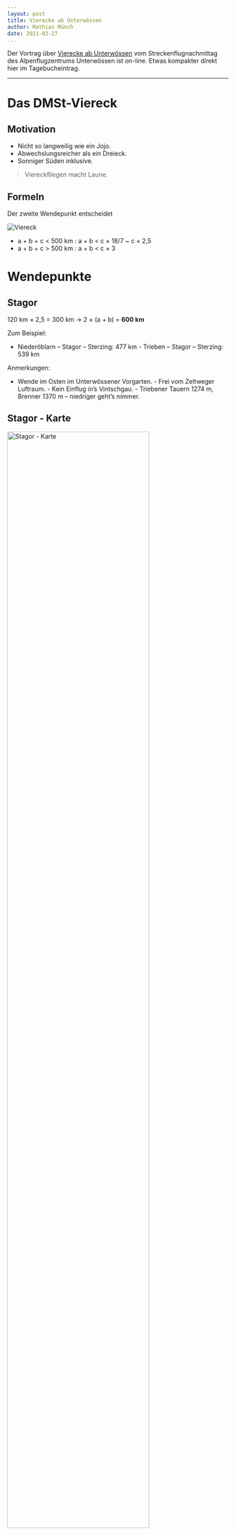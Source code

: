 ```yaml
---
layout: post
title: Vierecke ab Unterwössen
author: Mathias Münch
date: 2021-02-27
...
```


Der Vortrag über [Vierecke ab
Unterwössen](https://mathias-muench.github.io/SFN-Vierecke/) vom
Streckenflugnachmittag des Alpenflugzentrums Unterwössen ist on-line.
Etwas kompakter direkt hier im Tagebucheintrag.

------------------------------------------------------------------------

# Das DMSt-Viereck

## Motivation

-   Nicht so langweilig wie ein Jojo.
-   Abwechslungsreicher als ein Dreieck.
-   Sonniger Süden inklusive.

> Viereckfliegen macht Laune.

## Formeln

Der zweite Wendepunkt entscheidet

![Viereck](/assets/viereck.png)

-   a + b + c &lt; 500 km : a + b &lt; c × 18/7 \~ c × 2,5
-   a + b + c &gt; 500 km : a + b &lt; c × 3

# Wendepunkte

## Stagor

120 km × 2,5 = 300 km → 2 × (a + b) = **600 km**

Zum Beispiel:  
- Niederöblarn – Stagor – Sterzing: 477 km - Trieben – Stagor –
Sterzing: 539 km

Anmerkungen:  
- Wende im Osten im Unterwössener Vorgarten. - Frei vom Zeltweger
Luftraum. - Kein Einflug in’s Vintschgau. - Triebener Tauern 1274 m,
Brenner 1370 m – niedriger geht’s nimmer.

## Stagor - Karte

<img src="/assets/stagor.png" style="width:80.0%" alt="Stagor - Karte" />

## Spitzegel

140 km × 3 = 420 km → 2 × (a + b) = **840 km**

Zum Beispiel:  
- Timmersdorf – Spitzegel – Sterzing: 610 km - Turnau – Spitzegel –
Köpfelplatte: 788 km

Anmerkungen:  
- Zeltweg umfliegen ist möglich. - Große Strecken (&gt; 700 km) ohne
Vintschgau. - Richtig, richtig groß (wenn man will).

## Spitzegel - Karte

<img src="/assets/spitzegel.png" style="width:80.0%" alt="Spitzegel - Karte" />

## Rote Wand

160 km × 3 \~ 500 km → 2 × (a + b) \~ **1000 km**

Zum Beispiel:  
- Dürre Wand – Rote Wand – Piz Nuna: 955 km

Anmerkungen:  
- Zeltweg nur noch schwer zu umgehen. - Nockberge, Turracherhöhe, das
volle Programm.

## Rote Wand - Karte

<img src="/assets/rotewand.png" style="width:80.0%" alt="Rote Wand - Karte" />

## Ferlach

200 km × 3 = 600 km → 2 × (a + b) = **1200 km**

Da sind dann die Alpen zu Ende. Aber zum Beispiel:  
- Rax – Ferlach – Samedan: 995 km

Anmerkungen:  
- Landschaftlich traumhaft schön. - Basis 2600 m am Speikkogel ist
genug. - Luftraum Zeltweg, aber nette Controller. - Karawanken Nord-
oder Südseite?

## Ferlach - Karte

<img src="/assets/ferlach.png" style="width:80.0%" alt="Ferlach - Karte" />

# Wermutstropfen

## Wind und Wetter

-   Für die Südalpen bevorzugen wir Tage mit Nordströmung, oft kurz nach
    dem abzieheneden Tief.
-   Mit dem ersten Schenkel nach Osten fliegen wir in zunehmenden
    Nordwind und in tiefere Basis.
-   Schwierigkeiten oft im Bereich südlich Hochschwab und nach der
    Hauptkammquerung in den Niederen Tauern.
-   Linie nördlich Hochschwab eventuell besser?

## Wettbewerbspunkte

-   Für OLC nicht optimal.
-   Vierecke werden nur angemeldet gewertet.

> Ist der Flug erst ruiniert, fliegt sich’s gänzlich ungeniert.

## Die lieben Gewohnheiten

-   Westwende in der Silvretta? Oder gegen den Uhrzeigersinn?  
    Reutte – Spitzegel – Gößeck: 690 km
-   Es gibt wunderschöne Dreiecke im Osten!  
    Mariazell – Turracherhöhe: 501 km

> Eine Wettbewerbsregel, die nicht einschränkt, sondern anregt

## Westabflug - Karte

<img src="/assets/westabflug.png" style="width:80.0%" alt="Westabflug - Karte" />

## Ostdreieck - Karte

<img src="/assets/ostdreieck.png" style="width:80.0%" alt="Ostdreieck - Karte" />

# Diskussion

## Anhang

Beispiel-Aufgaben sind verfügbar in [WeGlide \|
Aufgaben](https://weglide.org/task/explore?order_by=-stars) unter
“AFZ-Streckenflug-210227”.
